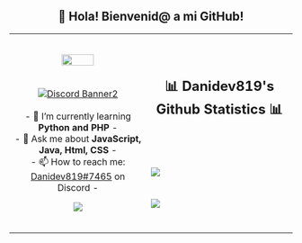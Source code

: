 <h2 align="center">👋 Hola! Bienvenid@ a mi GitHub!</h2>
<p align="center">
<table align="center">
   <tr>
      <td>
         <p align="center">    
         <img align="center" src="https://i.imgur.com/A7pXIBQ.png" width="50%"/></a><br/>
         <br/><br/>
            <a href="https://discord.gg/ZMGUqDbuQT"><img align="center" src="https://discordapp.com/api/guilds/882674628789682266/widget.png?style=banner3" alt="Discord Banner2"/></a>
         <br/><br/>
         - 🌱 I’m currently learning <strong>Python and PHP</strong> -
         <br/>
         - 💬 Ask me about <strong>JavaScript, Java, Html, CSS</strong> -
         <br/>
         - 📫 How to reach me: <a href="https://discord.gg/ZMGUqDbuQT">Danidev819#7465</a> on Discord -
         <br/>
         <p align="center">                     
             <img align="center" src="https://github-readme-stats.vercel.app/api/top-langs/?username=Danidev819&theme=radical&hide_border=true" />
         </p>  
      </td>
      <td>
      <br/><br/>
      <h2 align="center">📊 Danidev819's Github Statistics 📊 </h2>   
         <br/><br/><br/>
         <img align="center" src="http://github-readme-streak-stats.herokuapp.com?user=Danidev819&theme=radical&hide_border=true" />   
         <br/><br/><br/>
         <img align="center" src="https://github-readme-stats.vercel.app/api?username=Danidev819&theme=radical&show_icons=true&hide_border=true" />
         <br/><br/><br/>         
      </td>
   </tr>
</table>
</p>
